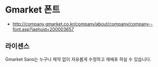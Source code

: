 # Gmarket 폰트
* http://company.gmarket.co.kr/company/about/company/company--font.asp?jaehuid=200003657

## 라이센스
Gmarket Sans는 누구나 제약 없이 자유롭게 수정하고 재배포 하실 수 있습니다.
